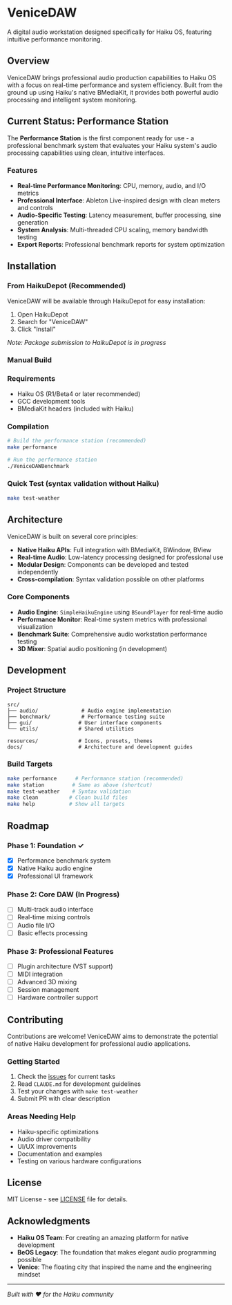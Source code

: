 # VeniceDAW

A digital audio workstation designed specifically for Haiku OS, featuring intuitive performance monitoring.

## Overview

VeniceDAW brings professional audio production capabilities to Haiku OS with a focus on real-time performance and system efficiency. Built from the ground up using Haiku's native BMediaKit, it provides both powerful audio processing and intelligent system monitoring.

## Current Status: Performance Station

The **Performance Station** is the first component ready for use - a professional benchmark system that evaluates your Haiku system's audio processing capabilities using clean, intuitive interfaces.

### Features

- **Real-time Performance Monitoring**: CPU, memory, audio, and I/O metrics
- **Professional Interface**: Ableton Live-inspired design with clean meters and controls
- **Audio-Specific Testing**: Latency measurement, buffer processing, sine generation
- **System Analysis**: Multi-threaded CPU scaling, memory bandwidth testing
- **Export Reports**: Professional benchmark reports for system optimization

## Installation

### From HaikuDepot (Recommended)
VeniceDAW will be available through HaikuDepot for easy installation:

1. Open HaikuDepot
2. Search for "VeniceDAW"  
3. Click "Install"

*Note: Package submission to HaikuDepot is in progress*

### Manual Build

### Requirements
- Haiku OS (R1/Beta4 or later recommended)
- GCC development tools
- BMediaKit headers (included with Haiku)

### Compilation

```bash
# Build the performance station (recommended)
make performance

# Run the performance station
./VeniceDAWBenchmark
```

### Quick Test (syntax validation without Haiku)
```bash
make test-weather
```

## Architecture

VeniceDAW is built on several core principles:

- **Native Haiku APIs**: Full integration with BMediaKit, BWindow, BView
- **Real-time Audio**: Low-latency processing designed for professional use
- **Modular Design**: Components can be developed and tested independently
- **Cross-compilation**: Syntax validation possible on other platforms

### Core Components

- **Audio Engine**: `SimpleHaikuEngine` using `BSoundPlayer` for real-time audio
- **Performance Monitor**: Real-time system metrics with professional visualization
- **Benchmark Suite**: Comprehensive audio workstation performance testing
- **3D Mixer**: Spatial audio positioning (in development)

## Development

### Project Structure
```
src/
├── audio/              # Audio engine implementation
├── benchmark/          # Performance testing suite  
├── gui/               # User interface components
└── utils/             # Shared utilities

resources/             # Icons, presets, themes
docs/                  # Architecture and development guides
```

### Build Targets

```bash
make performance      # Performance station (recommended)
make station         # Same as above (shortcut)
make test-weather    # Syntax validation
make clean          # Clean build files
make help           # Show all targets
```

## Roadmap

### Phase 1: Foundation ✓
- [x] Performance benchmark system
- [x] Native Haiku audio engine
- [x] Professional UI framework

### Phase 2: Core DAW (In Progress)
- [ ] Multi-track audio interface
- [ ] Real-time mixing controls
- [ ] Audio file I/O
- [ ] Basic effects processing

### Phase 3: Professional Features
- [ ] Plugin architecture (VST support)
- [ ] MIDI integration
- [ ] Advanced 3D mixing
- [ ] Session management
- [ ] Hardware controller support

## Contributing

Contributions are welcome! VeniceDAW aims to demonstrate the potential of native Haiku development for professional audio applications.

### Getting Started
1. Check the [issues](../../issues) for current tasks
2. Read `CLAUDE.md` for development guidelines
3. Test your changes with `make test-weather`
4. Submit PR with clear description

### Areas Needing Help
- Haiku-specific optimizations
- Audio driver compatibility
- UI/UX improvements
- Documentation and examples
- Testing on various hardware configurations

## License

MIT License - see [LICENSE](LICENSE) file for details.

## Acknowledgments

- **Haiku OS Team**: For creating an amazing platform for native development
- **BeOS Legacy**: The foundation that makes elegant audio programming possible
- **Venice**: The floating city that inspired the name and the engineering mindset

---

*Built with ❤️ for the Haiku community*